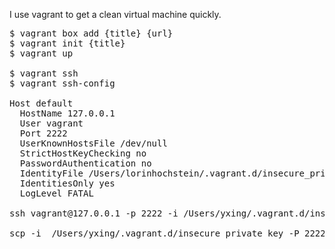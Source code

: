 I use vagrant to get a clean virtual machine quickly.

<pre>
$ vagrant box add {title} {url}
$ vagrant init {title}
$ vagrant up

$ vagrant ssh
$ vagrant ssh-config

Host default
  HostName 127.0.0.1
  User vagrant
  Port 2222
  UserKnownHostsFile /dev/null
  StrictHostKeyChecking no
  PasswordAuthentication no
  IdentityFile /Users/lorinhochstein/.vagrant.d/insecure_private_key
  IdentitiesOnly yes
  LogLevel FATAL

ssh vagrant@127.0.0.1 -p 2222 -i /Users/yxing/.vagrant.d/insecure_private_key

scp -i  /Users/yxing/.vagrant.d/insecure_private_key -P 2222 vagrant@127.0.0.1:~/libTango.so .
</pre>